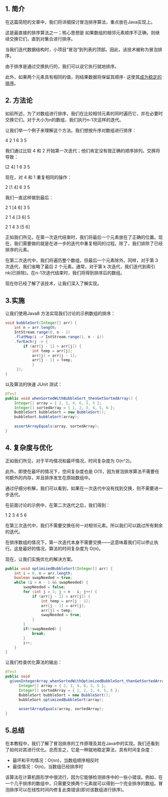## 1. 简介

在这篇简短的文章中，我们将详细探讨冒泡排序算法，重点放在Java实现上。

这是最直接的排序算法之一；核心思想是 如果数组的相邻元素顺序不正确，则继续交换它们，直到对集合进行排序。

当我们迭代数据结构时，小项目“冒泡”到列表的顶部。因此，该技术被称为冒泡排序。

由于排序是通过交换执行的，我们可以说它执行就地排序。

此外，如果两个元素具有相同的值，则结果数据将保留其顺序- 这使其[成为稳定的排序](https://www.baeldung.com/cs/stable-sorting-algorithms)。

## 2. 方法论

如前所述，为了对数组进行排序，我们在比较相邻元素的同时遍历它，并在必要时交换它们。对于大小为n的数组，我们执行n-1次这样的迭代。

让我们举一个例子来理解这个方法。我们想按升序对数组进行排序：

4 2 1 6 3 5

我们通过比较 4 和 2 开始第一次迭代；他们肯定没有按正确的顺序排列。交换将导致：

[2 4] 1 6 3 5

现在，对 4 和 1 重复相同的操作：

2 [1 4] 6 3 5

我们一直这样做到最后：

2 1 [4 6] 3 5

2 1 4 [3 6] 5

2 1 4 3 [5 6]

正如我们所见，在第一次迭代结束时，我们将最后一个元素放在了正确的位置。现在，我们需要做的就是在进一步的迭代中重复相同的过程。除了，我们排除了已经排序的元素。

在第二次迭代中，我们将遍历整个数组，但最后一个元素除外。同样，对于第 3 次迭代，我们省略了最后 2 个元素。通常，对于第 k 次迭代，我们迭代到索引nk(已排除)。在n-1次迭代结束时，我们将得到排序后的数组。

现在你已经了解了该技术，让我们深入了解实现。

## 3.实施

让我们使用Java8 方法实现我们讨论的示例数组的排序：

```java
void bubbleSort(Integer[] arr) {
    int n = arr.length;
    IntStream.range(0, n - 1)
    .flatMap(i -> IntStream.range(1, n - i))
    .forEach(j -> {
        if (arr[j - 1] > arr[j]) {
            int temp = arr[j];
            arr[j] = arr[j - 1];
            arr[j - 1] = temp;
            }
     });
}
```

以及算法的快速 JUnit 测试：

```java
@Test
public void whenSortedWithBubbleSort_thenGetSortedArray() {
    Integer[] array = { 2, 1, 4, 6, 3, 5 };
    Integer[] sortedArray = { 1, 2, 3, 4, 5, 6 };
    BubbleSort bubbleSort = new BubbleSort();
    bubbleSort.bubbleSort(array);
    
    assertArrayEquals(array, sortedArray);
}
```

## 4. 复杂度与优化

正如我们所见，对于平均情况和最坏情况，时间复杂度为 O(n^2)。

此外，即使在最坏的情况下，空间复杂度也是 O(1)，因为冒泡排序算法不需要任何额外的内存，并且排序发生在原始数组中。

通过仔细分析解，我们可以看到，如果在一次迭代中没有找到交换，则不需要进一步迭代。

在前面讨论的示例中，在第二次迭代之后，我们得到：

1 2 3 4 5 6

在第三次迭代中，我们不需要交换任何一对相邻元素。所以我们可以跳过所有剩余的迭代。

在排序数组的情况下，第一次迭代本身不需要交换——这意味着我们可以停止执行。这是最好的情况，算法的时间复杂度为 O(n)。

现在，让我们实施优化的解决方案。

```java
public void optimizedBubbleSort(Integer[] arr) {
    int i = 0, n = arr.length;
    boolean swapNeeded = true;
    while (i < n - 1 && swapNeeded) {
        swapNeeded = false;
        for (int j = 1; j < n - i; j++) {
            if (arr[j - 1] > arr[j]) {
                int temp = arr[j - 1];
                arr[j - 1] = arr[j];
                arr[j] = temp;
                swapNeeded = true;
            }
        }
        if(!swapNeeded) {
            break;
        }
        i++;
    }
}
```

让我们检查优化算法的输出：

```java
@Test
public void 
  givenIntegerArray_whenSortedWithOptimizedBubbleSort_thenGetSortedArray() {
      Integer[] array = { 2, 1, 4, 6, 3, 5 };
      Integer[] sortedArray = { 1, 2, 3, 4, 5, 6 };
      BubbleSort bubbleSort = new BubbleSort();
      bubbleSort.optimizedBubbleSort(array);
 
      assertArrayEquals(array, sortedArray);
}
```

## 5.总结

在本教程中，我们了解了冒泡排序的工作原理及其在Java中的实现。我们还看到了如何对其进行优化。总而言之，它是一种就地稳定算法，具有时间复杂度：

-   最坏和平均情况：O(nn)，当数组顺序相反时
-   最佳情况：O(n)，当数组已经排序时

该算法在计算机图形学中很流行，因为它能够检测排序中的一些小错误。例如，在一个几乎排序的数组中，只需要交换两个元素就可以得到一个完全排序的数组。冒泡排序可以在线性时间内修复此类错误(即对该数组进行排序)。